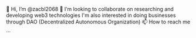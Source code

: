 👋 Hi, I’m @zacbl2068
👋 I’m looking to collaborate on researching and developing web3 technologies
I'm also interested in doing businesses through DAO (Decentralized Autonomous Organization)
📫 How to reach me ...


